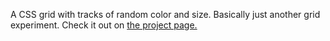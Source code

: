 A CSS grid with tracks of random color and size. Basically just another grid experiment. Check it out on [the project page.](https://raymondberglind.github.io/colors/)